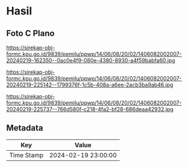 # Hasil

## Foto C Plano

https://sirekap-obj-formc.kpu.go.id/9839/pemilu/ppwp/14/06/08/20/02/1406082002007-20240219-162350--0ac0e4f9-080e-4380-8930-a4f59babfa60.jpg

https://sirekap-obj-formc.kpu.go.id/9839/pemilu/ppwp/14/06/08/20/02/1406082002007-20240219-225142--1799376f-1c5b-408a-a6ee-2acb3ba9ab46.jpg

https://sirekap-obj-formc.kpu.go.id/9839/pemilu/ppwp/14/06/08/20/02/1406082002007-20240219-225737--766d580f-c218-4fa2-bf28-686deaa42932.jpg


## Metadata

| Key        | Value               |
| ---------- | ------------------- |
| Time Stamp | 2024-02-19 23:00:00 |



